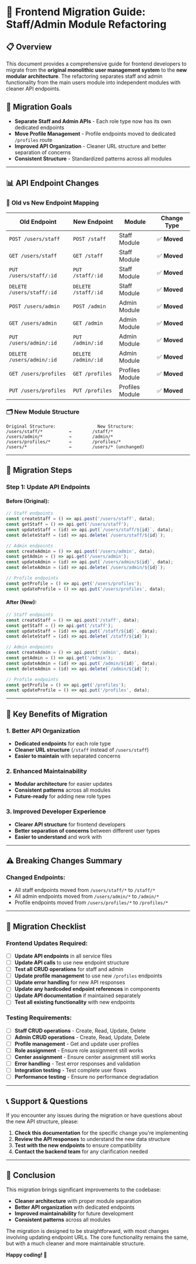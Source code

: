 # 🚀 Frontend Migration Guide: Staff/Admin Module Refactoring

## 📋 Overview

This document provides a comprehensive guide for frontend developers to migrate from the **original monolithic user management system** to the **new modular architecture**. The refactoring separates staff and admin functionality from the main users module into independent modules with cleaner API endpoints.

## 🎯 Migration Goals

- **Separate Staff and Admin APIs** - Each role type now has its own dedicated endpoints
- **Move Profile Management** - Profile endpoints moved to dedicated `/profiles` route
- **Improved API Organization** - Cleaner URL structure and better separation of concerns
- **Consistent Structure** - Standardized patterns across all modules

---

## 📊 API Endpoint Changes

### 🔄 **Old vs New Endpoint Mapping**

| **Old Endpoint**          | **New Endpoint**    | **Module**      | **Change Type** |
| ------------------------- | ------------------- | --------------- | --------------- |
| `POST /users/staff`       | `POST /staff`       | Staff Module    | ✅ **Moved**    |
| `GET /users/staff`        | `GET /staff`        | Staff Module    | ✅ **Moved**    |
| `PUT /users/staff/:id`    | `PUT /staff/:id`    | Staff Module    | ✅ **Moved**    |
| `DELETE /users/staff/:id` | `DELETE /staff/:id` | Staff Module    | ✅ **Moved**    |
| `POST /users/admin`       | `POST /admin`       | Admin Module    | ✅ **Moved**    |
| `GET /users/admin`        | `GET /admin`        | Admin Module    | ✅ **Moved**    |
| `PUT /users/admin/:id`    | `PUT /admin/:id`    | Admin Module    | ✅ **Moved**    |
| `DELETE /users/admin/:id` | `DELETE /admin/:id` | Admin Module    | ✅ **Moved**    |
| `GET /users/profiles`     | `GET /profiles`     | Profiles Module | ✅ **Moved**    |
| `PUT /users/profiles`     | `PUT /profiles`     | Profiles Module | ✅ **Moved**    |

### 🗂️ **New Module Structure**

```
Original Structure:                New Structure:
/users/staff/*          →        /staff/*
/users/admin/*          →        /admin/*
/users/profiles/*       →        /profiles/*
/users/*                →        /users/* (unchanged)
```

---

## 🚀 **Migration Steps**

### **Step 1: Update API Endpoints**

#### **Before (Original):**

```typescript
// Staff endpoints
const createStaff = () => api.post('/users/staff', data);
const getStaff = () => api.get('/users/staff');
const updateStaff = (id) => api.put(`/users/staff/${id}`, data);
const deleteStaff = (id) => api.delete(`/users/staff/${id}`);

// Admin endpoints
const createAdmin = () => api.post('/users/admin', data);
const getAdmin = () => api.get('/users/admin');
const updateAdmin = (id) => api.put(`/users/admin/${id}`, data);
const deleteAdmin = (id) => api.delete(`/users/admin/${id}`);

// Profile endpoints
const getProfile = () => api.get('/users/profiles');
const updateProfile = () => api.put('/users/profiles', data);
```

#### **After (New):**

```typescript
// Staff endpoints
const createStaff = () => api.post('/staff', data);
const getStaff = () => api.get('/staff');
const updateStaff = (id) => api.put(`/staff/${id}`, data);
const deleteStaff = (id) => api.delete(`/staff/${id}`);

// Admin endpoints
const createAdmin = () => api.post('/admin', data);
const getAdmin = () => api.get('/admin');
const updateAdmin = (id) => api.put(`/admin/${id}`, data);
const deleteAdmin = (id) => api.delete(`/admin/${id}`);

// Profile endpoints
const getProfile = () => api.get('/profiles');
const updateProfile = () => api.put('/profiles', data);
```

---

## 🎯 **Key Benefits of Migration**

### **1. Better API Organization**

- **Dedicated endpoints** for each role type
- **Cleaner URL structure** (`/staff` instead of `/users/staff`)
- **Easier to maintain** with separated concerns

### **2. Enhanced Maintainability**

- **Modular architecture** for easier updates
- **Consistent patterns** across all modules
- **Future-ready** for adding new role types

### **3. Improved Developer Experience**

- **Clearer API structure** for frontend developers
- **Better separation of concerns** between different user types
- **Easier to understand** and work with

---

## ⚠️ **Breaking Changes Summary**

### **Changed Endpoints:**

- All staff endpoints moved from `/users/staff/*` to `/staff/*`
- All admin endpoints moved from `/users/admin/*` to `/admin/*`
- Profile endpoints moved from `/users/profiles/*` to `/profiles/*`

---

## 🚀 **Migration Checklist**

### **Frontend Updates Required:**

- [ ] **Update API endpoints** in all service files
- [ ] **Update API calls** to use new endpoint structure
- [ ] **Test all CRUD operations** for staff and admin
- [ ] **Update profile management** to use new `/profiles` endpoints
- [ ] **Update error handling** for new API responses
- [ ] **Update any hardcoded endpoint references** in components
- [ ] **Update API documentation** if maintained separately
- [ ] **Test all existing functionality** with new endpoints

### **Testing Requirements:**

- [ ] **Staff CRUD operations** - Create, Read, Update, Delete
- [ ] **Admin CRUD operations** - Create, Read, Update, Delete
- [ ] **Profile management** - Get and update user profiles
- [ ] **Role assignment** - Ensure role assignment still works
- [ ] **Center assignment** - Ensure center assignment still works
- [ ] **Error handling** - Test error responses and validation
- [ ] **Integration testing** - Test complete user flows
- [ ] **Performance testing** - Ensure no performance degradation

---

## 📞 **Support & Questions**

If you encounter any issues during the migration or have questions about the new API structure, please:

1. **Check this documentation** for the specific change you're implementing
2. **Review the API responses** to understand the new data structure
3. **Test with the new endpoints** to ensure compatibility
4. **Contact the backend team** for any clarification needed

---

## 🎉 **Conclusion**

This migration brings significant improvements to the codebase:

- **Cleaner architecture** with proper module separation
- **Better API organization** with dedicated endpoints
- **Improved maintainability** for future development
- **Consistent patterns** across all modules

The migration is designed to be straightforward, with most changes involving updating endpoint URLs. The core functionality remains the same, but with a much cleaner and more maintainable structure.

**Happy coding! 🚀**
